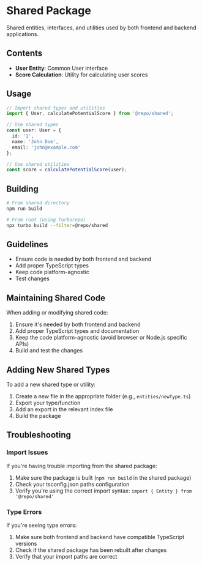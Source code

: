 # Shared Package

Shared entities, interfaces, and utilities used by both frontend and backend applications.

## Contents

- **User Entity**: Common User interface
- **Score Calculation**: Utility for calculating user scores

## Usage

```typescript
// Import shared types and utilities
import { User, calculatePotentialScore } from '@repo/shared';

// Use shared types
const user: User = {
  id: '1',
  name: 'John Doe',
  email: 'john@example.com'
};

// Use shared utilities
const score = calculatePotentialScore(user);
```

## Building

```bash
# From shared directory
npm run build

# From root (using Turborepo)
npx turbo build --filter=@repo/shared
```

## Guidelines

- Ensure code is needed by both frontend and backend
- Add proper TypeScript types
- Keep code platform-agnostic
- Test changes

## Maintaining Shared Code

When adding or modifying shared code:

1. Ensure it's needed by both frontend and backend
2. Add proper TypeScript types and documentation
3. Keep the code platform-agnostic (avoid browser or Node.js specific APIs)
4. Build and test the changes

## Adding New Shared Types

To add a new shared type or utility:

1. Create a new file in the appropriate folder (e.g., `entities/newType.ts`)
2. Export your type/function
3. Add an export in the relevant index file
4. Build the package

## Troubleshooting

### Import Issues

If you're having trouble importing from the shared package:

1. Make sure the package is built (`npm run build` in the shared package)
2. Check your tsconfig.json paths configuration
3. Verify you're using the correct import syntax: `import { Entity } from '@repo/shared'`

### Type Errors

If you're seeing type errors:

1. Make sure both frontend and backend have compatible TypeScript versions
2. Check if the shared package has been rebuilt after changes
3. Verify that your import paths are correct 
